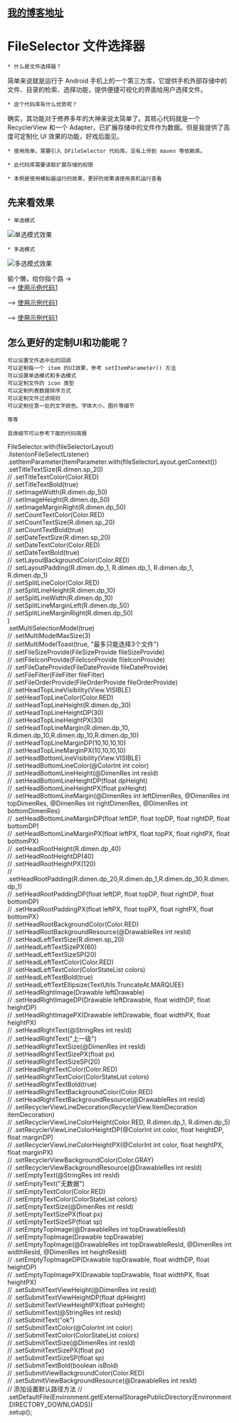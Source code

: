 ## [我的博客地址](https://blog.csdn.net/fesdgasdgasdg "点击进入")
# FileSelector    文件选择器
    * 什么是文件选择器？
  简单来说就是运行于 Android 手机上的一个第三方库，它提供手机外部存储中的文件、目录的检索、选择功能，提供便捷可视化的界面给用户选择文件。
  
    * 这个代码库有什么优势呢？
  确实，其功能对于修养多年的大神来说太简单了。其核心代码就是一个 RecyclerView 和一个 Adapter，已扩展存储中的文件作为数据。但是我提供了高度可定制化 UI 效果的功能，好戏后面见。
  
    * 使用简单。需要引入 DFileSelector 代码库。没有上传到 maven 等依赖库。
  
    * 此代码库需要读取扩展存储的权限
  
    * 本例是使用模拟器运行的效果，更好的效果请使用真机运行查看

## 先来看效果
    * 单选模式
![](https://github.com/mengzhinan/FileSelector/blob/master/snapshot/a1.gif "单选模式效果")

    * 多选模式
![](https://github.com/mengzhinan/FileSelector/blob/master/snapshot/a2.gif "多选模式效果")

偷个懒，给你指个路 -> <br/>
--> [使用示例代码1](https://github.com/mengzhinan/FileSelector/blob/master/app/src/main/java/com/duke/fileselector/Demo1Activity.java "点击进入")

--> [使用示例代码1](https://github.com/mengzhinan/FileSelector/blob/master/app/src/main/java/com/duke/fileselector/Demo2Activity.java "点击进入")

--> [使用示例代码1](https://github.com/mengzhinan/FileSelector/blob/master/app/src/main/java/com/duke/fileselector/Demo3Activity.java "点击进入")

## 怎么更好的定制UI和功能呢？
    可以设置文件选中后的回调
    可以定制每一个 item 的UI效果，参考 setItemParameter() 方法
    可以设置单选模式和多选模式
    可以定制文件的 icon 类型
    可以定制列表数据排序方式
    可以定制文件过滤规则
    可以定制任意一处的文字颜色、字体大小、图片等细节
    
    等等
    
    具体细节可以参考下面的代码简报

FileSelector.with(fileSelectorLayout) <br/>
                .listen(onFileSelectListener) <br/>
                .setItemParameter(ItemParameter.with(fileSelectorLayout.getContext()) <br/>
                                .setTitleTextSize(R.dimen.sp_20) <br/>
//                                .setTitleTextColor(Color.RED) <br/>
//                                .setTitleTextBold(true) <br/>
//                                .setImageWidth(R.dimen.dp_50) <br/>
//                                .setImageHeight(R.dimen.dp_50) <br/>
//                                .setImageMarginRight(R.dimen.dp_50) <br/>
//                                .setCountTextColor(Color.RED) <br/>
//                                .setCountTextSize(R.dimen.sp_20) <br/>
//                                .setCountTextBold(true) <br/>
//                                .setDateTextSize(R.dimen.sp_20) <br/>
//                                .setDateTextColor(Color.RED) <br/>
//                                .setDateTextBold(true) <br/>
//                                .setLayoutBackgroundColor(Color.RED) <br/>
//                                .setLayoutPadding(R.dimen.dp_1, R.dimen.dp_1, R.dimen.dp_1, R.dimen.dp_1) <br/>
//                                .setSplitLineColor(Color.RED) <br/>
//                                .setSplitLineHeight(R.dimen.dp_10) <br/>
//                                .setSplitLineWidth(R.dimen.dp_10) <br/>
//                                .setSplitLineMarginLeft(R.dimen.dp_50) <br/>
//                                .setSplitLineMarginRight(R.dimen.dp_50) <br/>
                ) <br/>
                .setMultiSelectionModel(true) <br/>
//                .setMultiModelMaxSize(3) <br/>
//                .setMultiModelToast(true, "最多只能选择3个文件") <br/>
//                .setFileSizeProvide(FileSizeProvide fileSizeProvide) <br/>
//                .setFileIconProvide(FileIconProvide fileIconProvide) <br/>
//                .setFileDateProvide(FileDateProvide fileDateProvide) <br/>
//                .setFileFilter(FileFilter fileFilter) <br/>
//                .setFileOrderProvide(FileOrderProvide fileOrderProvide) <br/>
//                .setHeadTopLineVisibility(View.VISIBLE) <br/>
//                .setHeadTopLineColor(Color.RED) <br/>
//                .setHeadTopLineHeight(R.dimen.dp_30) <br/>
//                .setHeadTopLineHeightDP(30) <br/>
//                .setHeadTopLineHeightPX(30) <br/>
//                .setHeadTopLineMargin(R.dimen.dp_10, R.dimen.dp_10,R.dimen.dp_10,R.dimen.dp_10) <br/>
//                .setHeadTopLineMarginDP(10,10,10,10) <br/>
//                .setHeadTopLineMarginPX(10,10,10,10) <br/>
//                .setHeadBottomLineVisibility(View.VISIBLE) <br/>
//                .setHeadBottomLineColor(@ColorInt int color) <br/>
//                .setHeadBottomLineHeight(@DimenRes int resId) <br/>
//                .setHeadBottomLineHeightDP(float dpHeight) <br/>
//                .setHeadBottomLineHeightPX(float pxHeight) <br/>
//                .setHeadBottomLineMargin(@DimenRes int leftDimenRes, @DimenRes int topDimenRes, @DimenRes int rightDimenRes, @DimenRes int bottomDimenRes) <br/>
//                .setHeadBottomLineMarginDP(float leftDP, float topDP, float rightDP, float bottomDP) <br/>
//                .setHeadBottomLineMarginPX(float leftPX, float topPX, float rightPX, float bottomPX) <br/>
//                .setHeadRootHeight(R.dimen.dp_40) <br/>
//                .setHeadRootHeightDP(40) <br/>
//                .setHeadRootHeightPX(120) <br/>
//                .setHeadRootPadding(R.dimen.dp_20,R.dimen.dp_1,R.dimen.dp_30,R.dimen.dp_1) <br/>
//                .setHeadRootPaddingDP(float leftDP, float topDP, float rightDP, float bottomDP) <br/>
//                .setHeadRootPaddingPX(float leftPX, float topPX, float rightPX, float bottomPX) <br/>
//                .setHeadRootBackgroundColor(Color.RED) <br/>
//                .setHeadRootBackgroundResource(@DrawableRes int resId) <br/>
//                .setHeadLeftTextSize(R.dimen.sp_20) <br/>
//                .setHeadLeftTextSizePX(60) <br/>
//                .setHeadLeftTextSizeSP(20) <br/>
//                .setHeadLeftTextColor(Color.RED) <br/>
//                .setHeadLeftTextColor(ColorStateList colors) <br/>
//                .setHeadLeftTextBold(true) <br/>
//                .setHeadLeftTextEllipsize(TextUtils.TruncateAt.MARQUEE) <br/>
//                .setHeadRightImage(Drawable leftDrawable) <br/>
//                .setHeadRightImageDP(Drawable leftDrawable, float widthDP, float heightDP) <br/>
//                .setHeadRightImagePX(Drawable leftDrawable, float widthPX, float heightPX) <br/>
//                .setHeadRightText(@StringRes int resId) <br/>
//                .setHeadRightText("上一级") <br/>
//                .setHeadRightTextSize(@DimenRes int resId) <br/>
//                .setHeadRightTextSizePX(float px) <br/>
//                .setHeadRightTextSizeSP(20) <br/>
//                .setHeadRightTextColor(Color.RED) <br/>
//                .setHeadRightTextColor(ColorStateList colors) <br/>
//                .setHeadRightTextBold(true) <br/>
//                .setHeadRightTextBackgroundColor(Color.RED) <br/>
//                .setHeadRightTextBackgroundResource(@DrawableRes int resId) <br/>
//                .setRecyclerViewLineDecoration(RecyclerView.ItemDecoration itemDecoration) <br/>
//                .setRecyclerViewLineColorHeight(Color.RED, R.dimen.dp_1, R.dimen.dp_5) <br/>
//                .setRecyclerViewLineColorHeightDP(@ColorInt int color, float heightDP, float marginDP) <br/>
//                .setRecyclerViewLineColorHeightPX(@ColorInt int color, float heightPX, float marginPX) <br/>
//                .setRecyclerViewBackgroundColor(Color.GRAY) <br/>
//                .setRecyclerViewBackgroundResource(@DrawableRes int resId) <br/>
//                .setEmptyText(@StringRes int resId) <br/>
//                .setEmptyText("无数据") <br/>
//                .setEmptyTextColor(Color.RED) <br/>
//                .setEmptyTextColor(ColorStateList colors) <br/>
//                .setEmptyTextSize(@DimenRes int resId) <br/>
//                .setEmptyTextSizePX(float px) <br/>
//                .setEmptyTextSizeSP(float sp) <br/>
//                .setEmptyTopImage(@DrawableRes int topDrawableResId) <br/>
//                .setEmptyTopImage(Drawable topDrawable) <br/>
//                .setEmptyTopImage(@DrawableRes int topDrawableResId, @DimenRes int widthResId, @DimenRes int heightResId) <br/>
//                .setEmptyTopImageDP(Drawable topDrawable, float widthDP, float heightDP) <br/>
//                .setEmptyTopImagePX(Drawable topDrawable, float widthPX, float heightPX) <br/>
//                .setSubmitTextViewHeight(@DimenRes int resId) <br/>
//                .setSubmitTextViewHeightDP(float dpHeight) <br/>
//                .setSubmitTextViewHeightPX(float pxHeight) <br/>
//                .setSubmitText(@StringRes int resId) <br/>
//                .setSubmitText("ok") <br/>
//                .setSubmitTextColor(@ColorInt int color) <br/>
//                .setSubmitTextColor(ColorStateList colors) <br/>
//                .setSubmitTextSize(@DimenRes int resId) <br/>
//                .setSubmitTextSizePX(float px) <br/>
//                .setSubmitTextSizeSP(float sp) <br/>
//                .setSubmitTextBold(boolean isBold) <br/>
//                .setSubmitViewBackgroundColor(Color.RED) <br/>
//                .setSubmitViewBackgroundResource(@DrawableRes int resId) <br/>
//                添加设置默认路径方法
//                .setDefaultFile(Environment.getExternalStoragePublicDirectory(Environment.DIRECTORY_DOWNLOADS)) <br />
                .setup(); <br/>
